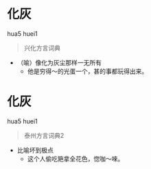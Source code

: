 # 化灰
hua5 huei1
> 兴化方言词典
- （喻）像化为灰尘那样一无所有
  - 他是穷得～的光蛋一个，甚的事都玩得出来。


# 化灰
hua5 huei1
> 泰州方言词典2
- 比喻坏到极点
  - 这个人偷吃筢拿全花色，惚咖～唻。
